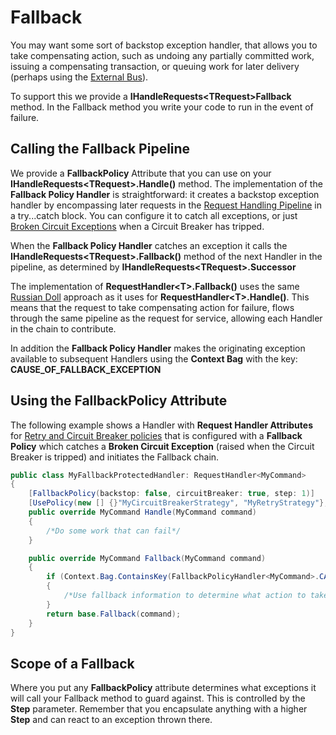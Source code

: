 # Fallback

You may want some sort of backstop exception handler, that allows you to take compensating action, such as undoing any partially committed work, issuing a compensating transaction, or queuing work for later delivery (perhaps using the [External Bus](/contents/ImplementingExternalBus.md)).

To support this we provide a **IHandleRequests\<TRequest\>Fallback** method. In the Fallback method you write your code to run in the event of failure. 

## Calling the Fallback Pipeline

We provide a **FallbackPolicy** Attribute that you can use on your **IHandleRequests\<TRequest\>.Handle()** method. The implementation of the **Fallback Policy Handler** is straightforward: it creates a  backstop exception handler by encompassing later requests in the [Request Handling Pipeline](BuildingAPipeline.html) in a try\...catch block. You can configure it to catch all exceptions, or just [Broken Circuit Exceptions](PolicyRetryAndCircuitBreaker.html) when a Circuit
Breaker has tripped.

When the **Fallback Policy Handler** catches an exception it calls the **IHandleRequests\<TRequest\>.Fallback()** method of the next Handler in the pipeline, as determined by **IHandleRequests\<TRequest\>.Successor**

The implementation of **RequestHandler\<T\>.Fallback()** uses the same [Russian Doll](BuildingAPipeline.html) approach as it uses for **RequestHandler\<T\>.Handle()**. This means that the request to take compensating action for failure, flows through the same pipeline as the
request for service, allowing each Handler in the chain to contribute.

In addition the **Fallback Policy Handler** makes the originating exception available to subsequent Handlers using the **Context Bag** with the key: **CAUSE_OF_FALLBACK_EXCEPTION**

## Using the FallbackPolicy Attribute

The following example shows a Handler with **Request Handler Attributes** for [Retry and Circuit Breaker policies](PolicyRetryAndCircuitBreaker.html) that is configured with a **Fallback Policy** which catches a **Broken Circuit Exception** (raised when the Circuit Breaker is tripped) and initiates the Fallback chain.

``` csharp
public class MyFallbackProtectedHandler: RequestHandler<MyCommand>
{
    [FallbackPolicy(backstop: false, circuitBreaker: true, step: 1)]
    [UsePolicy(new [] {}"MyCircuitBreakerStrategy", "MyRetryStrategy"}, step: 2)]
    public override MyCommand Handle(MyCommand command)
    {
        /*Do some work that can fail*/
    }

    public override MyCommand Fallback(MyCommand command)
    {
        if (Context.Bag.ContainsKey(FallbackPolicyHandler<MyCommand>.CAUSE_OF_FALLBACK_EXCEPTION))
        {
            /*Use fallback information to determine what action to take*/
        }
        return base.Fallback(command);
    }
}
```
## Scope of a Fallback

Where you put any **FallbackPolicy** attribute determines what exceptions it will call your Fallback method to guard against. This is controlled by the **Step** parameter. Remember that you encapsulate anything with a higher **Step** and can react to an exception thrown there.
